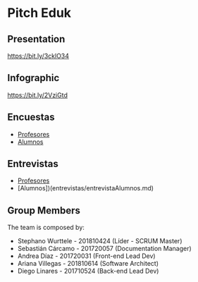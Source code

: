 # Pitch Eduk
## Presentation
https://bit.ly/3cklO34

## Infographic
https://bit.ly/2VziGtd

## Encuestas
* [Profesores](https://forms.gle/QqQBtRnYo7UzU8RbA)
* [Alumnos](https://forms.gle/WWsyCDeVunnfrxFV7)

## Entrevistas
* [Profesores](entrevistas/entrevistaProfesores.md)
* [Alumnos])(entrevistas/entrevistaAlumnos.md)
## Group Members

The team is composed by:

* Stephano Wurttele - 201810424 (Líder - SCRUM Master)
* Sebastián Cárcamo - 201720057 (Documentation Manager)
* Andrea Díaz - 201720031 (Front-end Lead Dev)
* Ariana Villegas - 201810614 (Software Architect)
* Diego Linares - 201710524 (Back-end Lead Dev)

